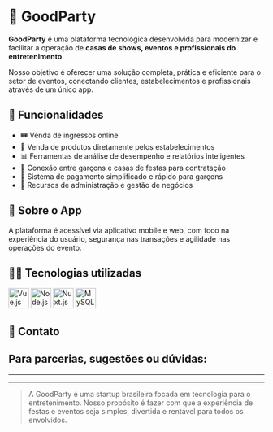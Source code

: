 # 🎉 GoodParty

**GoodParty** é uma plataforma tecnológica desenvolvida para modernizar e facilitar a operação de **casas de shows, eventos e profissionais do entretenimento**.

Nosso objetivo é oferecer uma solução completa, prática e eficiente para o setor de eventos, conectando clientes, estabelecimentos e profissionais através de um único app.

## 🚀 Funcionalidades

- 🎟️ Venda de ingressos online
- 🛒 Venda de produtos diretamente pelos estabelecimentos
- 📊 Ferramentas de análise de desempenho e relatórios inteligentes
- 🤝 Conexão entre garçons e casas de festas para contratação
- 💸 Sistema de pagamento simplificado e rápido para garçons
- 🧠 Recursos de administração e gestão de negócios

## 📱 Sobre o App

A plataforma é acessível via aplicativo mobile e web, com foco na experiência do usuário, segurança nas transações e agilidade nas operações do evento.

## 👨‍💻 Tecnologias utilizadas

<p align="left">
  <img src="https://cdn.jsdelivr.net/gh/devicons/devicon/icons/vuejs/vuejs-original.svg" height="40" alt="Vue.js"/>
  <img src="https://img.icons8.com/fluent/512/node-js.png" height="40" alt="Node.js"/>
   <img src="https://nuxt.com/assets/design-kit/icon-green.svg" height="40" alt="Nuxt.js"/>
  <img src="https://cdn.jsdelivr.net/gh/devicons/devicon/icons/mysql/mysql-original.svg" height="40" alt="MySQL"/>
</p>

## 💼 Contato

Para parcerias, sugestões ou dúvidas:
----
----
----

> A GoodParty é uma startup brasileira focada em tecnologia para o entretenimento. Nosso propósito é fazer com que a experiência de festas e eventos seja simples, divertida e rentável para todos os envolvidos.
